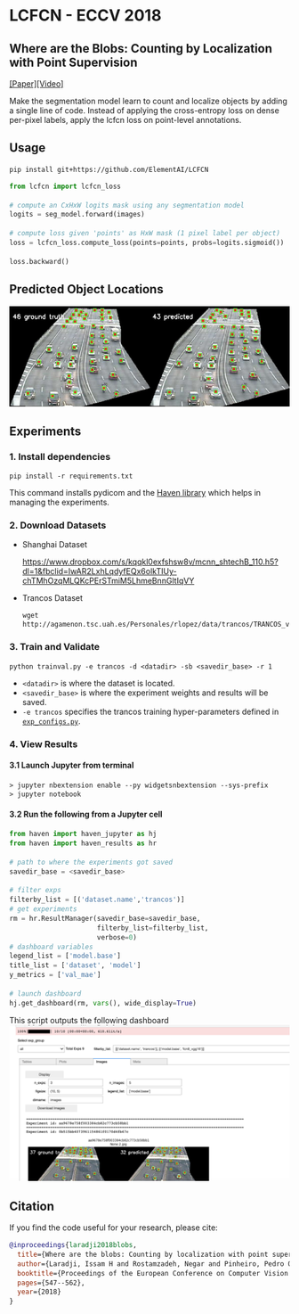 # LCFCN - ECCV 2018

## Where are the Blobs: Counting by Localization with Point Supervision
[[Paper]](https://arxiv.org/abs/1807.09856)[[Video]](https://youtu.be/DHKD8LGvX6c)

Make the segmentation model learn to count and localize objects by adding a single line of code. Instead of applying the cross-entropy loss on dense per-pixel labels, apply the lcfcn loss on point-level annotations.


## Usage

```
pip install git+https://github.com/ElementAI/LCFCN
```

```python
from lcfcn import lcfcn_loss

# compute an CxHxW logits mask using any segmentation model
logits = seg_model.forward(images)

# compute loss given 'points' as HxW mask (1 pixel label per object)
loss = lcfcn_loss.compute_loss(points=points, probs=logits.sigmoid())

loss.backward()
```
## Predicted Object Locations

<img src="results/landmark.png" width="550" height="180">



## Experiments

### 1. Install dependencies

```
pip install -r requirements.txt
```
This command installs pydicom and the [Haven library](https://github.com/haven-ai/haven) which helps in managing the experiments.


### 2. Download Datasets

- Shanghai Dataset
  
  https://www.dropbox.com/s/kqqkl0exfshsw8v/mcnn_shtechB_110.h5?dl=1&fbclid=IwAR2LxhLqdyfEQx6olkTIUy-chTMhOzqMLQKcPErSTmiM5LhmeBnnGltIqVY
- Trancos Dataset 
  ```
  wget http://agamenon.tsc.uah.es/Personales/rlopez/data/trancos/TRANCOS_v3.tar.gz
  ```
<!-- 
#### Model
- Shanghai: `curl -L https://www.dropbox.com/sh/pwmoej499sfqb08/AABY13YraHYF51yw62Zc1w0-a?dl=0 `
- Trancos: `curl -L https://www.dropbox.com/sh/rms4dg5autwtpnf/AADQBOr1ruFsptbqG_uPt_zCa?dl=0` -->

### 3. Train and Validate
```
python trainval.py -e trancos -d <datadir> -sb <savedir_base> -r 1
```

- `<datadir>` is where the dataset is located.
- `<savedir_base>` is where the experiment weights and results will be saved.
- `-e trancos` specifies the trancos training hyper-parameters defined in [`exp_configs.py`](exp_configs.py).

###  4. View Results
#### 3.1 Launch Jupyter from terminal

```
> jupyter nbextension enable --py widgetsnbextension --sys-prefix
> jupyter notebook
```

####  3.2 Run the following from a Jupyter cell
```python
from haven import haven_jupyter as hj
from haven import haven_results as hr

# path to where the experiments got saved
savedir_base = <savedir_base>

# filter exps
filterby_list = [('dataset.name','trancos')]
# get experiments
rm = hr.ResultManager(savedir_base=savedir_base, 
                      filterby_list=filterby_list, 
                      verbose=0)
# dashboard variables
legend_list = ['model.base']
title_list = ['dataset', 'model']
y_metrics = ['val_mae']

# launch dashboard
hj.get_dashboard(rm, vars(), wide_display=True)
```

This script outputs the following dashboard
![](results/dashboard_trancos.png)

## Citation 
If you find the code useful for your research, please cite:

```bibtex
@inproceedings{laradji2018blobs,
  title={Where are the blobs: Counting by localization with point supervision},
  author={Laradji, Issam H and Rostamzadeh, Negar and Pinheiro, Pedro O and Vazquez, David and Schmidt, Mark},
  booktitle={Proceedings of the European Conference on Computer Vision (ECCV)},
  pages={547--562},
  year={2018}
}
```
